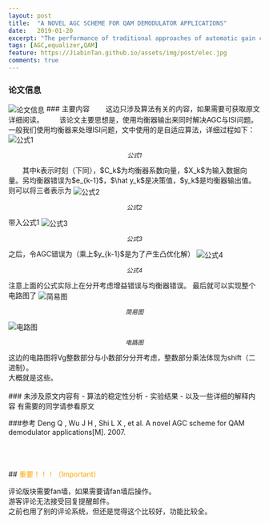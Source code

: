 ```yaml
---
layout: post
title:  "A NOVEL AGC SCHEME FOR QAM DEMODULATOR APPLICATIONS"
date:   2019-01-20
excerpt: "The performance of traditional approaches of automatic gain control (AGC) will be seriously degraded by intersymbol interference (ISI)."
tags: [AGC,equalizer,QAM]
feature: https://JiabinTan.github.io/assets/img/post/elec.jpg
comments: true
---
```


### 论文信息
<img src='https://JiabinTan.github.io/assets/img/post/201901251.png' alt='论文信息' align='center' title='论文信息'/>
### 主要内容
&emsp;&emsp;这边只涉及算法有关的内容，如果需要可获取原文详细阅读。
&emsp;&emsp;该论文主要思想是，使用均衡器输出来同时解决AGC与ISI问题。一般我们使用均衡器来处理ISI问题，文中使用的是自适应算法，详细过程如下：<br>
<img src='https://JiabinTan.github.io/assets/img/post/201901252.png' alt='公式1' align='center' title='公式1'/>
<p align='center' style='font-style:italic;font-size:12px'>公式1</p>
&emsp;&emsp;其中k表示时刻（下同），$C_k$为均衡器系数向量，$X_k$为输入数据向量。另均衡器错误为$e_{k-1}$，$\hat y_k$是决策值，$y_k$是均衡器输出值。则可以将三者表示为
<img src='https://JiabinTan.github.io/assets/img/post/201901253.png' alt='公式2' align='center' title='公式2'/>
<p align='center' style='font-style:italic;font-size:12px'>公式2</p>
带入公式1
<img src='https://JiabinTan.github.io/assets/img/post/201901254.png' alt='公式3' align='center' title='公式3'/>
<p align='center' style='font-style:italic;font-size:12px'>公式3</p>
之后，令AGC错误为（乘上$y_{k-1}$是为了产生凸优化解）
<img src='https://JiabinTan.github.io/assets/img/post/201901255.png' alt='公式4' align='center' title='公式4'/>
<p align='center' style='font-style:italic;font-size:12px'>公式4</p>
注意上面的公式实际上在分开考虑增益错误与均衡器错误。
最后就可以实现整个电路图了
<img src='https://JiabinTan.github.io/assets/img/post/201901257.png' alt='简易图' align='center' title='简易图'/>
<p align='center' style='font-style:italic;font-size:12px'>简易图</p>
<img src='https://JiabinTan.github.io/assets/img/post/201901256.png' alt='电路图' align='center' title='电路图'/>
<p align='center' style='font-style:italic;font-size:12px'>电路图</p>
这边的电路图将Vg整数部分与小数部分分开考虑，整数部分乘法体现为shift（二进制）。<br/>
大概就是这些。<br/>
<br/>
### 未涉及原文内容有
- 算法的稳定性分析
- 实验结果
- 以及一些详细的解释内容
有需要的同学请参看原文

###参考
Deng Q , Wu J H , Shi L X , et al. A novel AGC scheme for QAM demodulator applications[M]. 2007.


<br/>
<br/>
<br/>
## <label style="color:orange">重要！！！（Important）</label>

评论版块需要fan墙，如果需要请fan墙后操作。<br/>
游客评论无法接受回复提醒邮件。<br/>
之前也用了别的评论系统，但还是觉得这个比较好，功能比较全。<br/>
